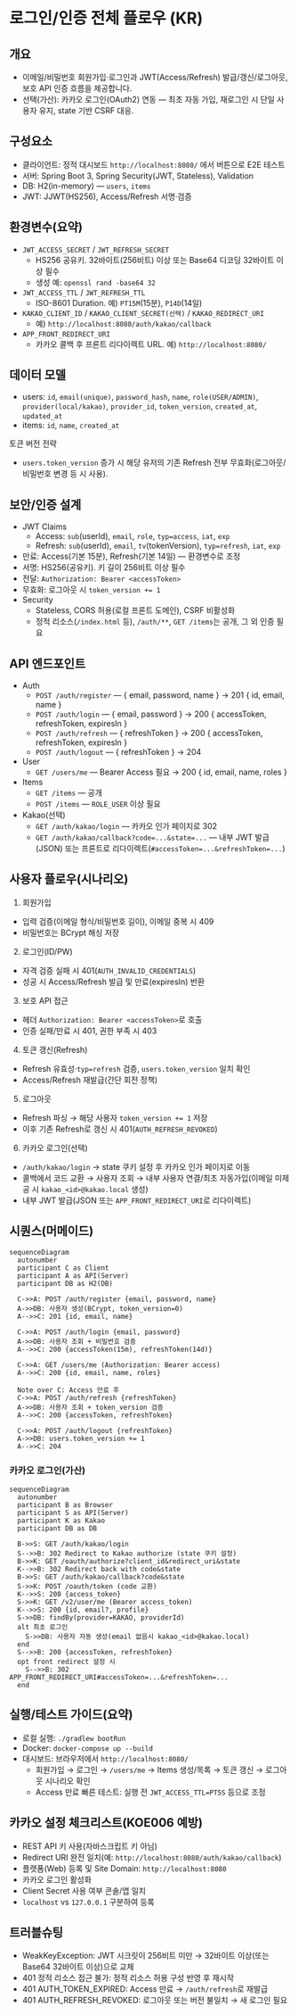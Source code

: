 # 로그인/인증 전체 플로우 (KR)

## 개요
- 이메일/비밀번호 회원가입·로그인과 JWT(Access/Refresh) 발급/갱신/로그아웃, 보호 API 인증 흐름을 제공합니다.
- 선택(가산): 카카오 로그인(OAuth2) 연동 — 최초 자동 가입, 재로그인 시 단일 사용자 유지, state 기반 CSRF 대응.

## 구성요소
- 클라이언트: 정적 대시보드 `http://localhost:8080/` 에서 버튼으로 E2E 테스트
- 서버: Spring Boot 3, Spring Security(JWT, Stateless), Validation
- DB: H2(in-memory) — `users`, `items`
- JWT: JJWT(HS256), Access/Refresh 서명·검증

## 환경변수(요약)
- `JWT_ACCESS_SECRET` / `JWT_REFRESH_SECRET`
  - HS256 공유키. 32바이트(256비트) 이상 또는 Base64 디코딩 32바이트 이상 필수
  - 생성 예: `openssl rand -base64 32`
- `JWT_ACCESS_TTL` / `JWT_REFRESH_TTL`
  - ISO-8601 Duration. 예) `PT15M`(15분), `P14D`(14일)
- `KAKAO_CLIENT_ID` / `KAKAO_CLIENT_SECRET(선택)` / `KAKAO_REDIRECT_URI`
  - 예) `http://localhost:8080/auth/kakao/callback`
- `APP_FRONT_REDIRECT_URI`
  - 카카오 콜백 후 프론트 리다이렉트 URL. 예) `http://localhost:8080/`

## 데이터 모델
- users: `id`, `email(unique)`, `password_hash`, `name`, `role(USER/ADMIN)`, `provider(local/kakao)`, `provider_id`, `token_version`, `created_at`, `updated_at`
- items: `id`, `name`, `created_at`

토큰 버전 전략
- `users.token_version` 증가 시 해당 유저의 기존 Refresh 전부 무효화(로그아웃/비밀번호 변경 등 시 사용).

## 보안/인증 설계
- JWT Claims
  - Access: `sub`(userId), `email`, `role`, `typ=access`, `iat`, `exp`
  - Refresh: `sub`(userId), `email`, `tv`(tokenVersion), `typ=refresh`, `iat`, `exp`
- 만료: Access(기본 15분), Refresh(기본 14일) — 환경변수로 조정
- 서명: HS256(공유키). 키 길이 256비트 이상 필수
- 전달: `Authorization: Bearer <accessToken>`
- 무효화: 로그아웃 시 `token_version += 1`
- Security
  - Stateless, CORS 허용(로컬 프론트 도메인), CSRF 비활성화
  - 정적 리소스(`/index.html` 등), `/auth/**`, `GET /items`는 공개, 그 외 인증 필요

## API 엔드포인트
- Auth
  - `POST /auth/register` — { email, password, name } → 201 { id, email, name }
  - `POST /auth/login` — { email, password } → 200 { accessToken, refreshToken, expiresIn }
  - `POST /auth/refresh` — { refreshToken } → 200 { accessToken, refreshToken, expiresIn }
  - `POST /auth/logout` — { refreshToken } → 204
- User
  - `GET /users/me` — Bearer Access 필요 → 200 { id, email, name, roles }
- Items
  - `GET /items` — 공개
  - `POST /items` — `ROLE_USER` 이상 필요
- Kakao(선택)
  - `GET /auth/kakao/login` — 카카오 인가 페이지로 302
  - `GET /auth/kakao/callback?code=...&state=...` — 내부 JWT 발급(JSON) 또는 프론트로 리다이렉트(`#accessToken=...&refreshToken=...`)

## 사용자 플로우(시나리오)
1) 회원가입
- 입력 검증(이메일 형식/비밀번호 길이), 이메일 중복 시 409
- 비밀번호는 BCrypt 해싱 저장

2) 로그인(ID/PW)
- 자격 검증 실패 시 401(`AUTH_INVALID_CREDENTIALS`)
- 성공 시 Access/Refresh 발급 및 만료(expiresIn) 반환

3) 보호 API 접근
- 헤더 `Authorization: Bearer <accessToken>`로 호출
- 인증 실패/만료 시 401, 권한 부족 시 403

4) 토큰 갱신(Refresh)
- Refresh 유효성·`typ=refresh` 검증, `users.token_version` 일치 확인
- Access/Refresh 재발급(간단 회전 정책)

5) 로그아웃
- Refresh 파싱 → 해당 사용자 `token_version += 1` 저장
- 이후 기존 Refresh로 갱신 시 401(`AUTH_REFRESH_REVOKED`)

6) 카카오 로그인(선택)
- `/auth/kakao/login` → state 쿠키 설정 후 카카오 인가 페이지로 이동
- 콜백에서 코드 교환 → 사용자 조회 → 내부 사용자 연결/최초 자동가입(이메일 미제공 시 `kakao_<id>@kakao.local` 생성)
- 내부 JWT 발급(JSON 또는 `APP_FRONT_REDIRECT_URI`로 리다이렉트)

## 시퀀스(머메이드)
```mermaid
sequenceDiagram
  autonumber
  participant C as Client
  participant A as API(Server)
  participant DB as H2(DB)

  C->>A: POST /auth/register {email, password, name}
  A->>DB: 사용자 생성(BCrypt, token_version=0)
  A-->>C: 201 {id, email, name}

  C->>A: POST /auth/login {email, password}
  A->>DB: 사용자 조회 + 비밀번호 검증
  A-->>C: 200 {accessToken(15m), refreshToken(14d)}

  C->>A: GET /users/me (Authorization: Bearer access)
  A-->>C: 200 {id, email, name, roles}

  Note over C: Access 만료 후
  C->>A: POST /auth/refresh {refreshToken}
  A->>DB: 사용자 조회 + token_version 검증
  A-->>C: 200 {accessToken, refreshToken}

  C->>A: POST /auth/logout {refreshToken}
  A->>DB: users.token_version += 1
  A-->>C: 204
```

### 카카오 로그인(가산)
```mermaid
sequenceDiagram
  autonumber
  participant B as Browser
  participant S as API(Server)
  participant K as Kakao
  participant DB as DB

  B->>S: GET /auth/kakao/login
  S-->>B: 302 Redirect to Kakao authorize (state 쿠키 설정)
  B->>K: GET /oauth/authorize?client_id&redirect_uri&state
  K-->>B: 302 Redirect back with code&state
  B->>S: GET /auth/kakao/callback?code&state
  S->>K: POST /oauth/token (code 교환)
  K-->>S: 200 {access_token}
  S->>K: GET /v2/user/me (Bearer access_token)
  K-->>S: 200 {id, email?, profile}
  S->>DB: findBy(provider=KAKAO, providerId)
  alt 최초 로그인
    S->>DB: 사용자 자동 생성(email 없음시 kakao_<id>@kakao.local)
  end
  S-->>B: 200 {accessToken, refreshToken}
  opt front redirect 설정 시
    S-->>B: 302 APP_FRONT_REDIRECT_URI#accessToken=...&refreshToken=...
  end
```

## 실행/테스트 가이드(요약)
- 로컬 실행: `./gradlew bootRun`
- Docker: `docker-compose up --build`
- 대시보드: 브라우저에서 `http://localhost:8080/`
  - 회원가입 → 로그인 → `/users/me` → Items 생성/목록 → 토큰 갱신 → 로그아웃 시나리오 확인
  - Access 만료 빠른 테스트: 실행 전 `JWT_ACCESS_TTL=PT5S` 등으로 조정

## 카카오 설정 체크리스트(KOE006 예방)
- REST API 키 사용(자바스크립트 키 아님)
- Redirect URI 완전 일치(예: `http://localhost:8080/auth/kakao/callback`)
- 플랫폼(Web) 등록 및 Site Domain: `http://localhost:8080`
- 카카오 로그인 활성화
- Client Secret 사용 여부 콘솔/앱 일치
- `localhost` vs `127.0.0.1` 구분하여 등록

## 트러블슈팅
- WeakKeyException: JWT 시크릿이 256비트 미만 → 32바이트 이상(또는 Base64 32바이트 이상)으로 교체
- 401 정적 리소스 접근 불가: 정적 리소스 허용 구성 반영 후 재시작
- 401 AUTH_TOKEN_EXPIRED: Access 만료 → `/auth/refresh`로 재발급
- 401 AUTH_REFRESH_REVOKED: 로그아웃 또는 버전 불일치 → 새 로그인 필요

